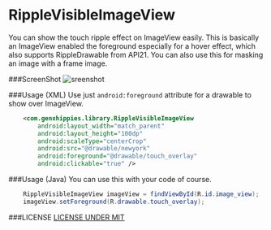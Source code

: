 # RippleVisibleImageView
You can show the touch ripple effect on ImageView easily. This is basically an ImageView enabled the foreground especially for a hover effect, which also supports RippleDrawable from API21. You can also use this for masking an image with a frame image.

###ScreenShot
![sreenshot](https://github.com/inkyfox/RippleVisibleImageView/blob/master/screenshot/RippleVisibleImageView.gif)

###Usage (XML)
Use just `android:foreground` attribute for a drawable to show over ImageView.
```xml
    <com.genxhippies.library.RippleVisibleImageView
        android:layout_width="match_parent"
        android:layout_height="100dp"
        android:scaleType="centerCrop"
        android:src="@drawable/newyork"
        android:foreground="@drawable/touch_overlay"
        android:clickable="true" />
```
###Usage (Java)
You can use this with your code of course.
```java
    RippleVisibleImageView imageView = findViewById(R.id.image_view);
    imageView.setForeground(R.drawable.touch_overlay);
```
###LICENSE
[LICENSE UNDER MIT](https://github.com/fenjuly/ArrowDownloadButton/raw/master/LICENSE)
